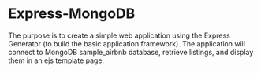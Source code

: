 # Express-MongoDB
The purpose is to create a simple web application using the Express Generator (to build the  basic application framework). The application will connect to MongoDB sample_airbnb database, retrieve listings, and display them in an ejs template page.
